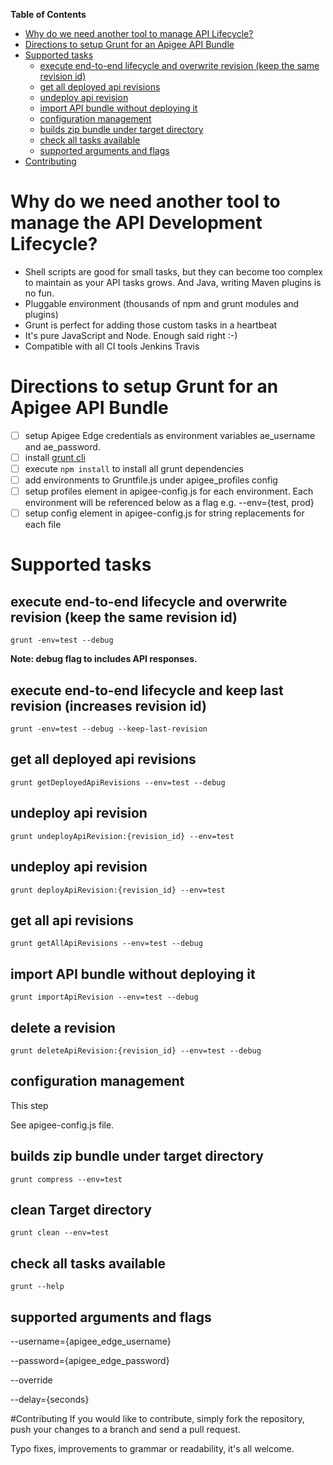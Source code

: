 **Table of Contents**

- [Why do we need another tool to manage API Lifecycle?](#why-do-we-need-another-tool-to-manage-the-api-development-lifecycle)
- [Directions to setup Grunt for an Apigee API Bundle](#directions-to-setup-grunt-for-an-apigee-api-bundle)
- [Supported tasks](#supported-tasks)
  - [execute end-to-end lifecycle and overwrite revision (keep the same revision id)](#execute-end-to-end-lifecycle-and-overwrite-revision-keep-the-same-revision-id)
  - [get all deployed api revisions](#get-all-deployed-api-revisions)
  - [undeploy api revision](#undeploy-api-revision)
  - [import API bundle without deploying it](#import-api-bundle-without-deploying-it)
  - [configuration management](#configuration-management)
  - [builds zip bundle under target directory](#builds-zip-bundle-under-target-directory)
  - [check all tasks available](#check-all-tasks-available)
  - [supported arguments and flags](#supported-arguments-and-flags)
- [Contributing](#Contributing)

# Why do we need another tool to manage the API Development Lifecycle?

* Shell scripts are good for small tasks, but they can become too complex to maintain as your API tasks grows. And Java, writing Maven plugins is no fun.
* Pluggable environment (thousands of npm and grunt modules and plugins)
* Grunt is perfect for adding those custom tasks in a heartbeat
* It's pure JavaScript and Node. Enough said right :-)
* Compatible with all CI tools Jenkins Travis

# Directions to setup Grunt for an Apigee API Bundle

- [ ] setup Apigee Edge credentials as environment variables ae_username and ae_password.
- [ ] install [grunt cli](http://gruntjs.com/getting-started#installing-the-cli)
- [ ] execute ```npm install``` to install all grunt dependencies
- [ ] add environments to Gruntfile.js under apigee_profiles config
- [ ] setup profiles element in apigee-config.js for each environment. Each environment will be referenced below as a flag e.g. --env={test, prod}
- [ ] setup config element in apigee-config.js for string replacements for each file

# Supported tasks
## execute end-to-end lifecycle and overwrite revision (keep the same revision id)
```grunt -env=test --debug```

**Note: debug flag to includes API responses.**

## execute end-to-end lifecycle and keep last revision (increases revision id)
```grunt -env=test --debug --keep-last-revision```

## get all deployed api revisions
```grunt getDeployedApiRevisions --env=test --debug```

## undeploy api revision
```grunt undeployApiRevision:{revision_id} --env=test```


## undeploy api revision
```grunt deployApiRevision:{revision_id} --env=test```

## get all api revisions
```grunt getAllApiRevisions --env=test --debug```

## import API bundle without deploying it
```grunt importApiRevision --env=test --debug```

## delete a revision
```grunt deleteApiRevision:{revision_id} --env=test --debug```

## configuration management

This step

See apigee-config.js file.

## builds zip bundle under target directory
```grunt compress --env=test```

## clean Target directory
```grunt clean --env=test```

## check all tasks available
```grunt --help```

## supported arguments and flags 
--username={apigee_edge_username}

--password={apigee_edge_password}

--override

--delay={seconds}

#Contributing
If you would like to contribute, simply fork the repository, push your changes to a branch and send a pull request.

Typo fixes, improvements to grammar or readability, it's all welcome.
